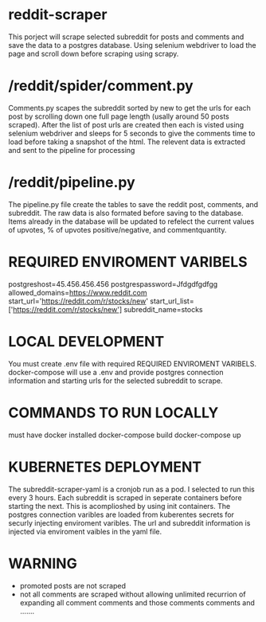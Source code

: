 ﻿# reddit-scraper

This porject will scrape selected subreddit for posts and comments and save the data to a postgres database. Using selenium webdriver to load the page and scroll down before scraping using scrapy.

# /reddit/spider/comment.py
Comments.py scapes the subreddit sorted by new to get the urls for each post by scrolling down one full page length (usally around 50 posts scraped). After the list of post urls are created then each is visted using selenium webdriver and sleeps for 5 seconds to give the comments time to load before taking a snapshot of the html. The relevent data is extracted and sent to the pipeline for processing

# /reddit/pipeline.py
The pipeline.py file create the tables to save the reddit post, comments, and subreddit. The raw data is also formated before saving to the database. Items already in the database will be updated to refelect the current values of upvotes, % of upvotes positive/negative, and commentquantity. 


# REQUIRED ENVIROMENT VARIBELS 
  postgreshost=45.456.456.456
  postgrespassword=Jfdgdfgdfgg
  allowed_domains=https://www.reddit.com
  start_url='https://reddit.com/r/stocks/new'
  start_url_list=['https://reddit.com/r/stocks/new']
  subreddit_name=stocks

# LOCAL DEVELOPMENT
You must create .env file with required REQUIRED ENVIROMENT VARIBELS. docker-compose will use a .env and provide postgres connection information and starting urls for the selected subreddit to scrape.

# COMMANDS TO RUN LOCALLY
must have docker installed 
docker-compose build
docker-compose up

# KUBERNETES DEPLOYMENT
The subreddit-scraper-yaml is a cronjob run as a pod. I selected to run this every 3 hours. Each subreddit is scraped in seperate containers before starting the next. This is acomplioshed by using init containers. The postgres connection varibles are loaded from kuberentes secrets for securly injecting enviroment varibles. The url and subreddit information is injected via enviroment vaibles in the yaml file. 

# WARNING
- promoted posts are not scraped
- not all comments are scraped without allowing unlimited recurrion of expanding all comment comments and those comments comments and .......

